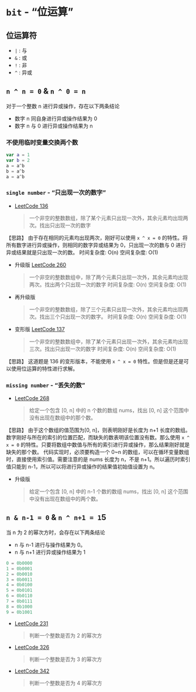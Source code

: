 # `bit` - “位运算”

## 位运算符

  * `|` : 与
  * `&` : 或
  * `!` : 非
  * `^` : 异或

## `n ^ n = 0` & `n ^ 0 = n`

  对于一个整数 n 进行异或操作，存在以下两条结论

  * 数字 n 同自身进行异或操作结果为 0
  * 数字 n 与 0 进行异或操作结果为 n

### 不使用临时变量交换两个数

```swift
var a = 1
var b = 2
a = a^b
b = a^b
a = a^b
```

### `single number` - “只出现一次的数字”

- [LeetCode 136](https://leetcode.cn/problems/single-number/)
  > 一个非空的整数数组，除了某个元素只出现一次外，其余元素均出现两次。找出只出现一次的数字 

【思路】
  由于存在相同的元素均出现两次，刚好可以使用 `x ^ x = 0` 的特性。将所有数字进行异或操作，则相同的数字异或结果为 0，只出现一次的数与 0 进行异或结果就是只出现一次的数。
  时间复杂度: O(n)  空间复杂度: O(1)

- 升级版 [LeetCode 260](https://leetcode.cn/problems/single-number-iii)
  > 一个非空的整数数组中，除了两个元素只出现一次外，其余元素均出现两次。找出两个只出现一次的数字
  > 时间复杂度: O(n)  空间复杂度: O(1)

 - 再升级版
   > 一个非空的整数数组，除了三个元素只出现一次外，其余元素均出现两次。找出三个只出现一次的数字。
   > 时间复杂度: O(n)  空间复杂度: O(1)

- 变形版 [LeetCode 137](https://leetcode.cn/problems/single-number-ii)
  > 一个非空的整数数组中，除了某个元素只出现一次外，其余元素均出现三次。找出只出现一次的数字 
  > 时间复杂度: O(n)  空间复杂度: O(1)

【思路】
  这道题是 136 的变形版本，不能使用 `x ^ x = 0` 特性。但是但是还是可以使用位运算的特性进行求解。
  
  
### `missing number` - “丢失的数”

- [LeetCode 268](https://leetcode.cn/problems/missing-number)
  > 给定一个包含 [0, n] 中的 n 个数的数组 nums，找出 [0, n] 这个范围中没有出现在数组中的那个数。
  >

【思路】
  由于这个数组的值范围为[0, n]，则表明刚好是长度为 n+1 长度的数组。数字刚好与所在的索引的位置匹配，而缺失的数表明该位置没有数。那么使用 `x ^ x = 0` 的特性。只要将数组中数值与所有的索引进行异或操作，那么结果刚好就是缺失的那个数。
  代码实现时，必须要构造一个 0~n 的数组，可以在循环变量数组时，直接使用索引值。需要注意的是 nums 长度为 n，不是 n+1。所以遍历时索引值只能到 n-1，所以可以将进行异或操作的结果值初始值设置为 n。

- 升级版
  > 给定一个包含 [0, n] 中的 n-1 个数的数组 nums，找出 [0, n] 这个范围中没有出现在数组中的两个数。
  >

## `n & n-1 = 0` & `n ^ n+1 = 1`5

  当 n 为 2 的幂次方时，会存在以下两条结论

  * n 与 n-1 进行与操作结果为 0。
  * n 与 n+1 进行异或操作结果为 1

```c
0 = 0b0000
1 = 0b0001
2 = 0b0010
3 = 0b0011
4 = 0b0100
5 = 0b0101
6 = 0b0110
7 = 0b0111
8 = 0b1000
9 = 0b1001
```

- [LeetCode 231](https://leetcode.cn/problems/power-of-two)
  > 判断一个整数是否为 2 的幂次方

- [LeetCode 326](https://leetcode.cn/problems/power-of-three)
  > 判断一个整数是否为 3 的幂次方

- [LeetCode 342](https://leetcode.cn/problems/power-of-four)
  > 判断一个整数是否为 4 的幂次方
